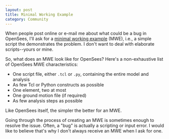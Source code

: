 ```yaml
---
layout: post
title: Minimal Working Example
category: Community
---
```


When people post online or e-mail me about what could be a bug in OpenSees, I'll ask for a 
[minimal working example](https://en.wikipedia.org/wiki/Minimal_working_example) (MWE), 
i.e., a simple script the demonstrates the problem. I don't want to deal with elaborate scripts--yours or mine.

So, what does an MWE look like for OpenSees? Here's a non-exhaustive list of OpenSees MWE characteristics:

+ One script file, either `.tcl` or `.py`, containing the entire model and analysis
+ As few Tcl or Python constructs as possible
+ One element, two at most
+ One ground motion file (if required)
+ As few analysis steps as possible

Like OpenSees itself, the simpler the better for an MWE.

Going through the process of creating an MWE is sometimes enough to resolve the issue. Often, a "bug" is actually a scripting or input error. 
I would like to believe that's why I don't always receive an MWE when I ask for one.
